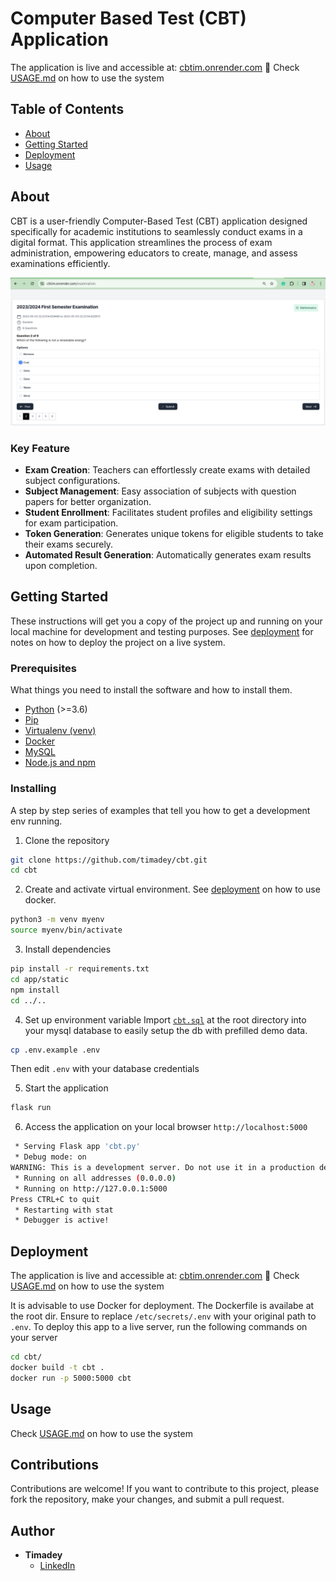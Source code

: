 
# Computer Based Test (CBT) Application
The application is live and accessible at: [cbtim.onrender.com](https://cbtim.inrender.com) 🎉
Check [USAGE.md](/USAGE.md) on how to use the system

## Table of Contents

- [About](#about)
- [Getting Started](#getting_started)
- [Deployment](#deployment)
- [Usage](#usage)

## About <a name = "about"></a>

CBT is a user-friendly Computer-Based Test (CBT) application designed specifically for academic institutions to seamlessly conduct exams in a digital format. This application streamlines the process of exam administration, empowering educators to create, manage, and assess examinations efficiently.

![examination](/img/examination.png)

### Key Feature
- **Exam Creation**: Teachers can effortlessly create exams with detailed subject configurations.
- **Subject Management**: Easy association of subjects with question papers for better organization.
- **Student Enrollment**: Facilitates student profiles and eligibility settings for exam participation.
- **Token Generation**: Generates unique tokens for eligible students to take their exams securely.
- **Automated Result Generation**: Automatically generates exam results upon completion.


## Getting Started <a name = "getting_started"></a>

These instructions will get you a copy of the project up and running on your local machine for development and testing purposes. See [deployment](#deployment) for notes on how to deploy the project on a live system.

### Prerequisites

What things you need to install the software and how to install them.

- [Python](https://www.python.org/) (>=3.6)
- [Pip](https://pip.pypa.io/en/stable/installation/)
- [Virtualenv (venv)](https://docs.python.org/3/library/venv.html)
- [Docker](https://www.docker.com/get-started)
- [MySQL](https://dev.mysql.com/downloads/)
- [Node.js and npm](https://nodejs.org/)


### Installing

A step by step series of examples that tell you how to get a development env running.

1. Clone the repository

```bash
git clone https://github.com/timadey/cbt.git
cd cbt
```

2. Create and activate virtual environment. See [deployment](#deployment) on how to use docker.

```bash
python3 -m venv myenv
source myenv/bin/activate
```

3. Install dependencies

```bash
pip install -r requirements.txt
cd app/static
npm install
cd ../..
```

4. Set up environment variable
Import [`cbt.sql`](/cbt.sql) at the root directory into your mysql database to easily setup the db with prefilled demo data. 
```bash
cp .env.example .env

```
Then edit `.env` with your database credentials

5. Start the application
```bash
flask run
```

6. Access the application on your local browser `http://localhost:5000`

```bash
 * Serving Flask app 'cbt.py'
 * Debug mode: on
WARNING: This is a development server. Do not use it in a production deployment. Use a production WSGI server instead.
 * Running on all addresses (0.0.0.0)
 * Running on http://127.0.0.1:5000
Press CTRL+C to quit
 * Restarting with stat
 * Debugger is active!
```

## Deployment  <a name = "deployment"></a>
The application is live and accessible at: [cbtim.onrender.com](https://cbtim.inrender.com) 🎉
Check [USAGE.md](/USAGE.md) on how to use the system

It is advisable to use Docker for deployment. The Dockerfile is availabe at the root dir. 
Ensure to replace `/etc/secrets/.env` with your original path to `.env`. 
To deploy this app to a live server, run the following commands on your server

```bash
cd cbt/
docker build -t cbt .
docker run -p 5000:5000 cbt
```

## Usage <a name = "usage"></a>
Check [USAGE.md](/USAGE.md) on how to use the system

## Contributions

Contributions are welcome! If you want to contribute to this project, please fork the repository, make your changes, and submit a pull request.

## Author

- **Timadey**
  - [LinkedIn](https://www.linkedin.com/in/timadey)